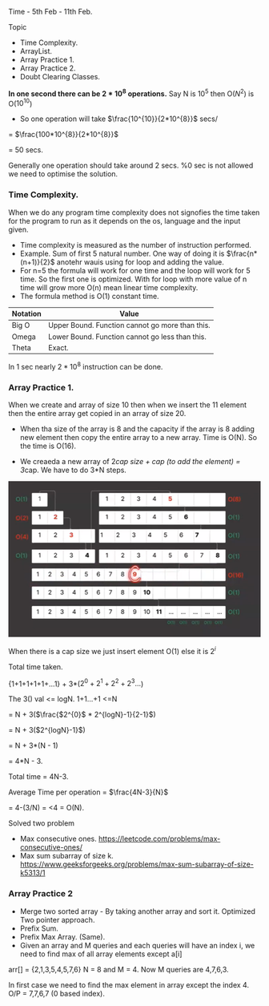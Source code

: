 Time - 5th Feb - 11th Feb.

Topic 
- Time Complexity.
- ArrayList.
- Array Practice 1.
- Array Practice 2.
- Doubt Clearing Classes.


**In one second there can be $2*10^{8}$ operations.**
Say N is $10^{5}$ then  O($N^{2}$) is O($10^{10}$)

- So one operation will take $\frac{10^{10}}{2*10^{8}}$ secs/

= $\frac{100*10^{8}}{2*10^{8}}$ 

= 50 secs.

Generally one operation should take around 2 secs. %0 sec is not allowed we need to optimise the solution.

### Time Complexity.

When we do any program time complexity does not signofies the time taken for the program to run as it depends on the os, language and the input given.

- Time complexity is measured as the number of instruction performed. 
- Example. Sum of first 5 natural number. One way of doing it is $\frac{n*(n+1)}{2}$ anotehr wauis using for loop and adding the value. 
- For n=5 the formula will work for one time and the loop will work for 5 time. So the first one is optimized. With for loop with more value of n time will grow more O(n) mean linear time complexity.
- The formula method is O(1) constant time.

| Notation | Value                                            |
|----------|--------------------------------------------------|
| Big O    | Upper Bound. Function cannot go more than this.  |
| Omega    | Lower Bound. Function cannot go less than this.  |
| Theta    | Exact.                                           |

In 1 sec nearly $2*10^{8}$ instruction can be done.

### Array Practice 1.

When we create and array of size 10 then when we insert the 11 element then the entire array get copied in an array of size 20. 

- When tha size of the array is 8 and the capacity if the array is 8 adding new element then copy the entire array to a new array. Time is O(N). So the time is O(16).

- We creaeda a new array of 2*cap size + cap (to add the element) = 3*cap. We have to do 3*N steps.

![img.png](img.png)

When there is a cap size we just insert element O(1) else it is $2^{i}$

Total time taken.

{1+1+1+1+1+...1} + 3*($2^{0} + 2^{1} + 2^{2} + 2^{3}...$)

The 3() val <= logN. 1+1...+1 <=N

= N + 3($\frac{$2^{0}$ * 2^{logN}-1}{2-1}$)

= N + 3($2^{logN}-1}$)

= N + 3*(N - 1)

 = 4*N - 3.
 
Total time = 4N-3.

Average Time per operation = $\frac{4N-3}{N}$

= 4-(3/N) = <4 = O(N).

Solved two problem 
- Max consecutive ones. https://leetcode.com/problems/max-consecutive-ones/
- Max sum subarray of size k. https://www.geeksforgeeks.org/problems/max-sum-subarray-of-size-k5313/1

### Array Practice 2

- Merge two sorted array - By taking another array and sort it. Optimized Two pointer approach.
- Prefix Sum.
- Prefix Max Array. (Same).
- Given an array and M queries and each queries will have an index i, we need to find max of all array elements except a[i]

arr[] = {2,1,3,5,4,5,7,6} N = 8 and M = 4. Now M queries are 4,7,6,3.

In first case we need to find the max element in array except the index 4.
O/P = 7,7,6,7 (0 based index).



